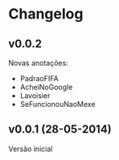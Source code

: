 # Changelog

## v0.0.2
 
Novas anotações:

  - PadraoFIFA
  - AcheiNoGoogle
  - Lavoisier
  - SeFuncionouNaoMexe

## v0.0.1 (28-05-2014)

Versão inicial